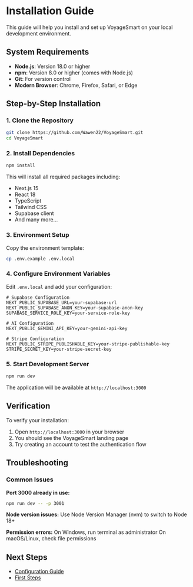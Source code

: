 # Installation Guide

This guide will help you install and set up VoyageSmart on your local development environment.

## System Requirements

- **Node.js**: Version 18.0 or higher
- **npm**: Version 8.0 or higher (comes with Node.js)
- **Git**: For version control
- **Modern Browser**: Chrome, Firefox, Safari, or Edge

## Step-by-Step Installation

### 1. Clone the Repository

```bash
git clone https://github.com/Wawen22/VoyageSmart.git
cd VoyageSmart
```

### 2. Install Dependencies

```bash
npm install
```

This will install all required packages including:
- Next.js 15
- React 18
- TypeScript
- Tailwind CSS
- Supabase client
- And many more...

### 3. Environment Setup

Copy the environment template:
```bash
cp .env.example .env.local
```

### 4. Configure Environment Variables

Edit `.env.local` and add your configuration:

```env
# Supabase Configuration
NEXT_PUBLIC_SUPABASE_URL=your-supabase-url
NEXT_PUBLIC_SUPABASE_ANON_KEY=your-supabase-anon-key
SUPABASE_SERVICE_ROLE_KEY=your-service-role-key

# AI Configuration
NEXT_PUBLIC_GEMINI_API_KEY=your-gemini-api-key

# Stripe Configuration
NEXT_PUBLIC_STRIPE_PUBLISHABLE_KEY=your-stripe-publishable-key
STRIPE_SECRET_KEY=your-stripe-secret-key
```

### 5. Start Development Server

```bash
npm run dev
```

The application will be available at `http://localhost:3000`

## Verification

To verify your installation:

1. Open `http://localhost:3000` in your browser
2. You should see the VoyageSmart landing page
3. Try creating an account to test the authentication flow

## Troubleshooting

### Common Issues

**Port 3000 already in use:**
```bash
npm run dev -- -p 3001
```

**Node version issues:**
Use Node Version Manager (nvm) to switch to Node 18+

**Permission errors:**
On Windows, run terminal as administrator
On macOS/Linux, check file permissions

## Next Steps

- [Configuration Guide](./configuration.md)
- [First Steps](./first-steps.md)
